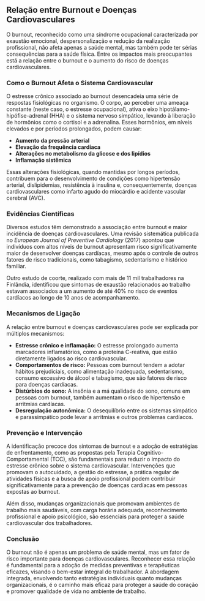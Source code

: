 ## Relação entre Burnout e Doenças Cardiovasculares

O burnout, reconhecido como uma síndrome ocupacional caracterizada por exaustão emocional, despersonalização e redução da realização profissional, não afeta apenas a saúde mental, mas também pode ter sérias consequências para a saúde física. Entre os impactos mais preocupantes está a relação entre o burnout e o aumento do risco de doenças cardiovasculares.

### Como o Burnout Afeta o Sistema Cardiovascular

O estresse crônico associado ao burnout desencadeia uma série de respostas fisiológicas no organismo. O corpo, ao perceber uma ameaça constante (neste caso, o estresse ocupacional), ativa o eixo hipotálamo-hipófise-adrenal (HHA) e o sistema nervoso simpático, levando à liberação de hormônios como o cortisol e a adrenalina. Esses hormônios, em níveis elevados e por períodos prolongados, podem causar:

- **Aumento da pressão arterial**  
- **Elevação da frequência cardíaca**  
- **Alterações no metabolismo da glicose e dos lipídios**  
- **Inflamação sistêmica**  

Essas alterações fisiológicas, quando mantidas por longos períodos, contribuem para o desenvolvimento de condições como hipertensão arterial, dislipidemias, resistência à insulina e, consequentemente, doenças cardiovasculares como infarto agudo do miocárdio e acidente vascular cerebral (AVC).

### Evidências Científicas

Diversos estudos têm demonstrado a associação entre burnout e maior incidência de doenças cardiovasculares. Uma revisão sistemática publicada no *European Journal of Preventive Cardiology* (2017) apontou que indivíduos com altos níveis de burnout apresentam risco significativamente maior de desenvolver doenças cardíacas, mesmo após o controle de outros fatores de risco tradicionais, como tabagismo, sedentarismo e histórico familiar.

Outro estudo de coorte, realizado com mais de 11 mil trabalhadores na Finlândia, identificou que sintomas de exaustão relacionados ao trabalho estavam associados a um aumento de até 40% no risco de eventos cardíacos ao longo de 10 anos de acompanhamento.

### Mecanismos de Ligação

A relação entre burnout e doenças cardiovasculares pode ser explicada por múltiplos mecanismos:

- **Estresse crônico e inflamação:** O estresse prolongado aumenta marcadores inflamatórios, como a proteína C-reativa, que estão diretamente ligados ao risco cardiovascular.
- **Comportamentos de risco:** Pessoas com burnout tendem a adotar hábitos prejudiciais, como alimentação inadequada, sedentarismo, consumo excessivo de álcool e tabagismo, que são fatores de risco para doenças cardíacas.
- **Distúrbios do sono:** A insônia e a má qualidade do sono, comuns em pessoas com burnout, também aumentam o risco de hipertensão e arritmias cardíacas.
- **Desregulação autonômica:** O desequilíbrio entre os sistemas simpático e parassimpático pode levar a arritmias e outros problemas cardíacos.

### Prevenção e Intervenção

A identificação precoce dos sintomas de burnout e a adoção de estratégias de enfrentamento, como as propostas pela Terapia Cognitivo-Comportamental (TCC), são fundamentais para reduzir o impacto do estresse crônico sobre o sistema cardiovascular. Intervenções que promovam o autocuidado, a gestão do estresse, a prática regular de atividades físicas e a busca de apoio profissional podem contribuir significativamente para a prevenção de doenças cardíacas em pessoas expostas ao burnout.

Além disso, mudanças organizacionais que promovam ambientes de trabalho mais saudáveis, com carga horária adequada, reconhecimento profissional e apoio psicológico, são essenciais para proteger a saúde cardiovascular dos trabalhadores.

### Conclusão

O burnout não é apenas um problema de saúde mental, mas um fator de risco importante para doenças cardiovasculares. Reconhecer essa relação é fundamental para a adoção de medidas preventivas e terapêuticas eficazes, visando o bem-estar integral do trabalhador. A abordagem integrada, envolvendo tanto estratégias individuais quanto mudanças organizacionais, é o caminho mais eficaz para proteger a saúde do coração e promover qualidade de vida no ambiente de trabalho.